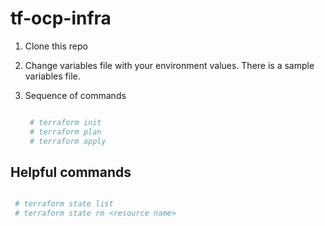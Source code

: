# tf-ocp-infra

1. Clone this repo
2. Change variables file with your environment values. There is a sample variables file.
3. Sequence of commands
   
   ```bash
   
    # terraform init
    # terraform plan
    # terraform apply
   
   ```
   
 ## Helpful commands
 
 ```bash
 
  # terraform state list
  # terraform state rm <resource name>
 
 ```
